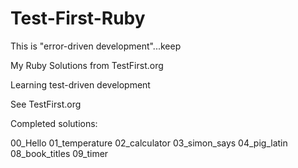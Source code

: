 # Test-First-Ruby
This is "error-driven development"...keep

My Ruby Solutions from TestFirst.org

Learning test-driven development

See TestFirst.org

Completed solutions:

00_Hello
01_temperature
02_calculator
03_simon_says
04_pig_latin 
08_book_titles
09_timer